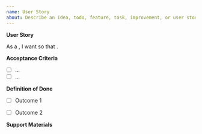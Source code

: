 ```yaml
---
name: User Story
about: Describe an idea, todo, feature, task, improvement, or user story
---
```


**User Story**

As a <user type>, I want <a goal> so that <benefit>.

**Acceptance Criteria**

<!-- Elements that must be completed in order to satisfy the User Story. -->
<!-- Use checkboxes so we can know when all criteria have been completed -->

- [ ] ...
- [ ] ...
  
**Definition of Done**
 
- [ ] Outcome 1
- [ ] Outcome 2


**Support Materials**

<!-- Screenshots and links to related issues or Slack conversations, etc. -->

